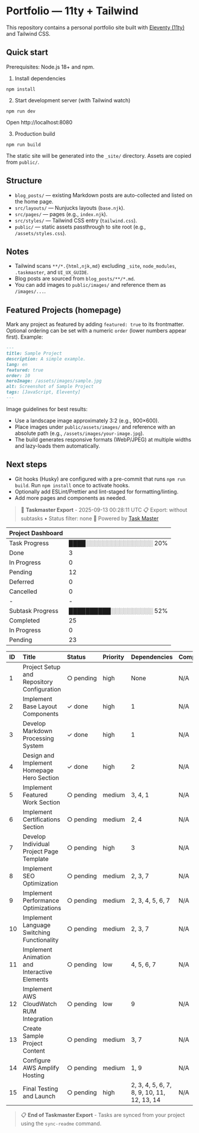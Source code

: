 # Portfolio — 11ty + Tailwind

This repository contains a personal portfolio site built with [Eleventy (11ty)](https://www.11ty.dev/) and Tailwind CSS.

## Quick start

Prerequisites: Node.js 18+ and npm.

1. Install dependencies

```
npm install
```

2. Start development server (with Tailwind watch)

```
npm run dev
```

Open http://localhost:8080

3. Production build

```
npm run build
```

The static site will be generated into the `_site/` directory. Assets are copied from `public/`.

## Structure

- `blog_posts/` — existing Markdown posts are auto-collected and listed on the home page.
- `src/layouts/` — Nunjucks layouts (`base.njk`).
- `src/pages/` — pages (e.g., `index.njk`).
- `src/styles/` — Tailwind CSS entry (`tailwind.css`).
- `public/` — static assets passthrough to site root (e.g., `/assets/styles.css`).

## Notes

- Tailwind scans `**/*.{html,njk,md}` excluding `_site`, `node_modules`, `.taskmaster`, and `UI_UX_GUIDE`.
- Blog posts are sourced from `blog_posts/**/*.md`.
- You can add images to `public/images/` and reference them as `/images/...`.

## Featured Projects (homepage)

Mark any project as featured by adding `featured: true` to its frontmatter. Optional ordering can be set with a numeric `order` (lower numbers appear first). Example:

```md
---
title: Sample Project
description: A simple example.
lang: en
featured: true
order: 10
heroImage: /assets/images/sample.jpg
alt: Screenshot of Sample Project
tags: [JavaScript, Eleventy]
---
```

Image guidelines for best results:
- Use a landscape image approximately 3:2 (e.g., 900×600).
- Place images under `public/assets/images/` and reference with an absolute path (e.g., `/assets/images/your-image.jpg`).
- The build generates responsive formats (WebP/JPEG) at multiple widths and lazy-loads them automatically.

## Next steps

- Git hooks (Husky) are configured with a pre-commit that runs `npm run build`. Run `npm install` once to activate hooks.
- Optionally add ESLint/Prettier and lint-staged for formatting/linting.
- Add more pages and components as needed.

<!-- TASKMASTER_EXPORT_START -->
> 🎯 **Taskmaster Export** - 2025-09-13 00:28:11 UTC
> 📋 Export: without subtasks • Status filter: none
> 🔗 Powered by [Task Master](https://task-master.dev?utm_source=github-readme&utm_medium=readme-export&utm_campaign=portfolio&utm_content=task-export-link)

| Project Dashboard |  |
| :-                |:-|
| Task Progress     | ████░░░░░░░░░░░░░░░░ 20% |
| Done | 3 |
| In Progress | 0 |
| Pending | 12 |
| Deferred | 0 |
| Cancelled | 0 |
|-|-|
| Subtask Progress | ██████████░░░░░░░░░░ 52% |
| Completed | 25 |
| In Progress | 0 |
| Pending | 23 |


| ID | Title | Status | Priority | Dependencies | Complexity |
| :- | :-    | :-     | :-       | :-           | :-         |
| 1 | Project Setup and Repository Configuration | ○&nbsp;pending | high | None | N/A |
| 2 | Implement Base Layout Components | ✓&nbsp;done | high | 1 | N/A |
| 3 | Develop Markdown Processing System | ✓&nbsp;done | high | 1 | N/A |
| 4 | Design and Implement Homepage Hero Section | ✓&nbsp;done | high | 2 | N/A |
| 5 | Implement Featured Work Section | ○&nbsp;pending | medium | 3, 4, 1 | N/A |
| 6 | Implement Certifications Section | ○&nbsp;pending | medium | 2, 4 | N/A |
| 7 | Develop Individual Project Page Template | ○&nbsp;pending | high | 3 | N/A |
| 8 | Implement SEO Optimization | ○&nbsp;pending | medium | 2, 3, 7 | N/A |
| 9 | Implement Performance Optimizations | ○&nbsp;pending | medium | 2, 3, 4, 5, 6, 7 | N/A |
| 10 | Implement Language Switching Functionality | ○&nbsp;pending | medium | 2, 3, 7 | N/A |
| 11 | Implement Animation and Interactive Elements | ○&nbsp;pending | low | 4, 5, 6, 7 | N/A |
| 12 | Implement AWS CloudWatch RUM Integration | ○&nbsp;pending | low | 9 | N/A |
| 13 | Create Sample Project Content | ○&nbsp;pending | medium | 3, 7 | N/A |
| 14 | Configure AWS Amplify Hosting | ○&nbsp;pending | medium | 1, 9 | N/A |
| 15 | Final Testing and Launch | ○&nbsp;pending | high | 2, 3, 4, 5, 6, 7, 8, 9, 10, 11, 12, 13, 14 | N/A |

> 📋 **End of Taskmaster Export** - Tasks are synced from your project using the `sync-readme` command.
<!-- TASKMASTER_EXPORT_END -->
